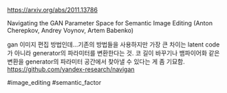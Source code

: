 https://arxiv.org/abs/2011.13786

Navigating the GAN Parameter Space for Semantic Image Editing (Anton Cherepkov, Andrey Voynov, Artem Babenko)

gan 이미지 편집 방법인데...기존의 방법들을 사용하지만 가장 큰 차이는 latent code가 아니라 generator의 파라미터를 변환한다는 것. 코 길이 바꾸기나 뱀파이어화 같은 변환을 generator의 파라미터 공간에서 찾아낼 수 있다는 게 좀 기묘함. https://github.com/yandex-research/navigan

#image_editing #semantic_factor 